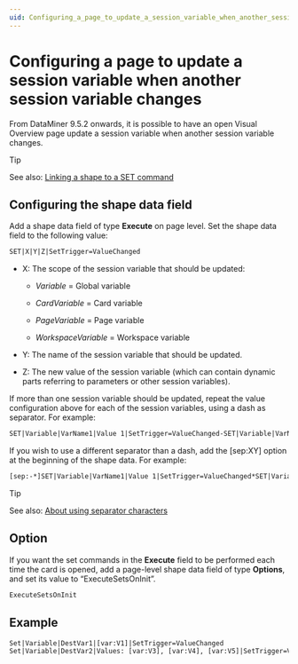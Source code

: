 ```yaml
---
uid: Configuring_a_page_to_update_a_session_variable_when_another_session_variable_changes
---
```


# Configuring a page to update a session variable when another session variable changes

From DataMiner 9.5.2 onwards, it is possible to have an open Visual Overview page update a session variable when another session variable changes.

> [!TIP]
> See also: [Linking a shape to a SET command](xref:Linking_a_shape_to_a_SET_command)

## Configuring the shape data field

Add a shape data field of type **Execute** on page level. Set the shape data field to the following value:

```txt
SET|X|Y|Z|SetTrigger=ValueChanged
```

- X: The scope of the session variable that should be updated:

  - *Variable* = Global variable

  - *CardVariable* = Card variable

  - *PageVariable* = Page variable

  - *WorkspaceVariable* = Workspace variable

- Y: The name of the session variable that should be updated.

- Z: The new value of the session variable (which can contain dynamic parts referring to parameters or other session variables).

If more than one session variable should be updated, repeat the value configuration above for each of the session variables, using a dash as separator. For example:

```txt
SET|Variable|VarName1|Value 1|SetTrigger=ValueChanged-SET|Variable|VarName2|Value 2|SetTrigger=ValueChanged-...-SET|Variable|VarNameX|Value X|SetTrigger=ValueChanged
```

If you wish to use a different separator than a dash, add the \[sep:XY\] option at the beginning of the shape data. For example:

```txt
[sep:-*]SET|Variable|VarName1|Value 1|SetTrigger=ValueChanged*SET|Variable|VarName2|Value 2|SetTrigger=ValueChanged*...*SET|Variable|VarNameX|Value X|SetTrigger=ValueChanged
```

> [!TIP]
> See also: [About using separator characters](xref:Linking_a_shape_to_a_SET_command#about-using-separator-characters)

## Option

If you want the set commands in the **Execute** field to be performed each time the card is opened, add a page-level shape data field of type **Options**, and set its value to “ExecuteSetsOnInit”.

```txt
ExecuteSetsOnInit
```

## Example

```txt
Set|Variable|DestVar1|[var:V1]|SetTrigger=ValueChanged
Set|Variable|DestVar2|Values: [var:V3], [var:V4], [var:V5]|SetTrigger=ValueChanged
```
